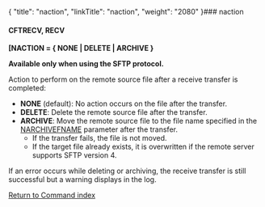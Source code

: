 {
    "title": "naction",
    "linkTitle": "naction",
    "weight": "2080"
}### naction

#### CFTRECV, RECV

****[NACTION = { <span class="underline">NONE</span> &#124; DELETE &#124; ARCHIVE }****

**Available only when using the SFTP protocol.**

Action to perform on the remote source file after a receive transfer is completed:

- **NONE** (default): No action occurs on the file after the transfer.
- **DELETE**: Delete the remote source file after the transfer.
- **ARCHIVE**: Move the remote source file to the file name specified in the [NARCHIVEFNAME](../narchivename) parameter after the transfer.
    -   If the transfer fails, the file is not moved.
    -   If the target file already exists, it is overwritten if the remote server supports SFTP version 4.

If an error occurs while deleting or archiving, the receive transfer is still successful but a warning displays in the log.

[Return to Command index](../../)
